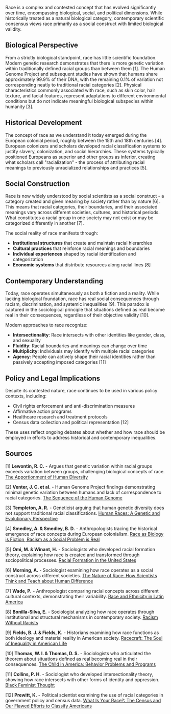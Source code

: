 Race is a complex and contested concept that has evolved significantly over time, encompassing biological, social, and political dimensions. While historically treated as a natural biological category, contemporary scientific consensus views race primarily as a social construct with limited biological validity.

## Biological Perspective

From a strictly biological standpoint, race has little scientific foundation. Modern genetic research demonstrates that there is more genetic variation within traditionally defined racial groups than between them [1]. The Human Genome Project and subsequent studies have shown that humans share approximately 99.9% of their DNA, with the remaining 0.1% of variation not corresponding neatly to traditional racial categories [2]. Physical characteristics commonly associated with race, such as skin color, hair texture, and facial features, represent adaptations to different environmental conditions but do not indicate meaningful biological subspecies within humanity [3].

## Historical Development

The concept of race as we understand it today emerged during the European colonial period, roughly between the 15th and 18th centuries [4]. European colonizers and scholars developed racial classification systems to justify slavery, colonization, and social hierarchies. These systems typically positioned Europeans as superior and other groups as inferior, creating what scholars call "racialization" - the process of attributing racial meanings to previously unracialized relationships and practices [5].

## Social Construction

Race is now widely understood by social scientists as a social construct - a category created and given meaning by society rather than by nature [6]. This means that racial categories, their boundaries, and their associated meanings vary across different societies, cultures, and historical periods. What constitutes a racial group in one society may not exist or may be categorized differently in another [7].

The social reality of race manifests through:
- **Institutional structures** that create and maintain racial hierarchies
- **Cultural practices** that reinforce racial meanings and boundaries
- **Individual experiences** shaped by racial identification and categorization
- **Economic systems** that distribute resources along racial lines [8]

## Contemporary Understanding

Today, race operates simultaneously as both a fiction and a reality. While lacking biological foundation, race has real social consequences through racism, discrimination, and systemic inequalities [9]. This paradox is captured in the sociological principle that situations defined as real become real in their consequences, regardless of their objective validity [10].

Modern approaches to race recognize:
- **Intersectionality**: Race intersects with other identities like gender, class, and sexuality
- **Fluidity**: Racial boundaries and meanings can change over time
- **Multiplicity**: Individuals may identify with multiple racial categories
- **Agency**: People can actively shape their racial identities rather than passively accepting imposed categories [11]

## Policy and Legal Implications

Despite its contested nature, race continues to be used in various policy contexts, including:
- Civil rights enforcement and anti-discrimination measures
- Affirmative action programs
- Healthcare research and treatment protocols
- Census data collection and political representation [12]

These uses reflect ongoing debates about whether and how race should be employed in efforts to address historical and contemporary inequalities.

## Sources

[1] **Lewontin, R. C.** - Argues that genetic variation within racial groups exceeds variation between groups, challenging biological concepts of race. [The Apportionment of Human Diversity](https://link.springer.com/chapter/10.1007/978-1-4684-9063-3_14)

[2] **Venter, J. C. et al.** - Human Genome Project findings demonstrating minimal genetic variation between humans and lack of correspondence to racial categories. [The Sequence of the Human Genome](https://www.science.org/doi/10.1126/science.1058040)

[3] **Templeton, A. R.** - Geneticist arguing that human genetic diversity does not support traditional racial classifications. [Human Races: A Genetic and Evolutionary Perspective](https://www.americananthropologist.org/doi/abs/10.1525/aa.1998.100.3.632)

[4] **Smedley, A. & Smedley, B. D.** - Anthropologists tracing the historical emergence of race concepts during European colonialism. [Race as Biology is Fiction, Racism as a Social Problem is Real](https://www.ncbi.nlm.nih.gov/pmc/articles/PMC1071634/)

[5] **Omi, M. & Winant, H.** - Sociologists who developed racial formation theory, explaining how race is created and transformed through sociopolitical processes. [Racial Formation in the United States](https://www.routledge.com/Racial-Formation-in-the-United-States/Omi-Winant/p/book/9780415520317)

[6] **Morning, A.** - Sociologist examining how race operates as a social construct across different societies. [The Nature of Race: How Scientists Think and Teach about Human Difference](https://www.ucpress.edu/book/9780520276123/the-nature-of-race)

[7] **Wade, P.** - Anthropologist comparing racial concepts across different cultural contexts, demonstrating their variability. [Race and Ethnicity in Latin America](https://www.plutobooks.com/9780745315201/race-and-ethnicity-in-latin-america/)

[8] **Bonilla-Silva, E.** - Sociologist analyzing how race operates through institutional and structural mechanisms in contemporary society. [Racism Without Racists](https://rowman.com/ISBN/9781538151594/Racism-without-Racists-Color-Blind-Racism-and-the-Persistence-of-Racial-Inequality-in-America-Sixth-Edition)

[9] **Fields, B. J. & Fields, K.** - Historians examining how race functions as both ideology and material reality in American society. [Racecraft: The Soul of Inequality in American Life](https://www.versobooks.com/books/1117-racecraft)

[10] **Thomas, W. I. & Thomas, D. S.** - Sociologists who articulated the theorem about situations defined as real becoming real in their consequences. [The Child in America: Behavior Problems and Programs](https://archive.org/details/childinamericabe00thom)

[11] **Collins, P. H.** - Sociologist who developed intersectionality theory, showing how race intersects with other forms of identity and oppression. [Black Feminist Thought](https://www.routledge.com/Black-Feminist-Thought-Knowledge-Consciousness-and-the-Politics-of-Empowerment/Collins/p/book/9780415964722)

[12] **Prewitt, K.** - Political scientist examining the use of racial categories in government policy and census data. [What Is Your Race?: The Census and Our Flawed Efforts to Classify Americans](https://press.princeton.edu/books/paperback/9780691154381/what-is-your-race)